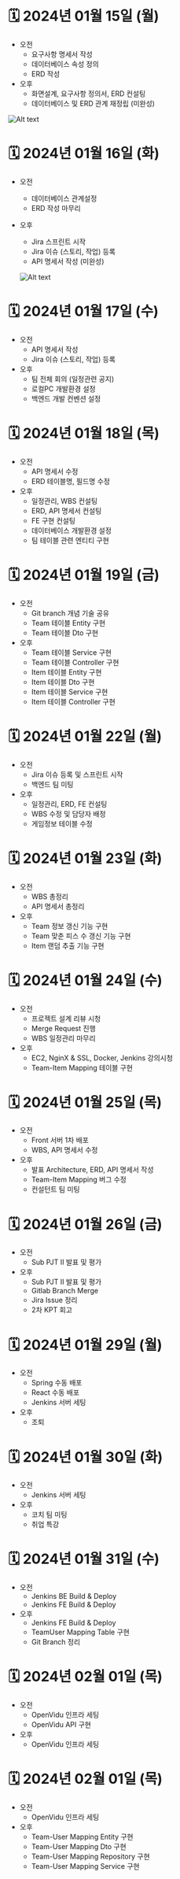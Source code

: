 # 🗓️ 2024년 01월 15일 (월)
- 오전
  - 요구사항 명세서 작성
  - 데이터베이스 속성 정의
  - ERD 작성
- 오후
  - 화면설계, 요구사항 정의서, ERD 컨설팅
  - 데이터베이스 및 ERD 관계 재정립 (미완성)

![Alt text](docs/A304_ERD_V1.2.png)


# 🗓️ 2024년 01월 16일 (화)
- 오전
  - 데이터베이스 관계설정
  - ERD 작성 마무리
- 오후
  - Jira 스프린트 시작
  - Jira 이슈 (스토리, 작업) 등록
  - API 명세서 작성 (미완성)

  ![Alt text](image.png)
  

# 🗓️ 2024년 01월 17일 (수)
- 오전
  - API 명세서 작성
  - Jira 이슈 (스토리, 작업) 등록
- 오후
  - 팀 전체 회의 (일정관련 공지)
  - 로컬PC 개발환경 설정
  - 백엔드 개발 컨벤션 설정
  

# 🗓️ 2024년 01월 18일 (목)
- 오전
  - API 명세서 수정
  - ERD 테이블명, 필드명 수정
- 오후
  - 일정관리, WBS 컨설팅
  - ERD, API 명세서 컨설팅
  - FE 구현 컨설팅
  - 데이터베이스 개발환경 설정
  - 팀 테이블 관련 엔티티 구현
  

# 🗓️ 2024년 01월 19일 (금)
- 오전
  - Git branch 개념 기술 공유
  - Team 테이블 Entity 구현
  - Team 테이블 Dto 구현
- 오후
  - Team 테이블 Service 구현
  - Team 테이블 Controller 구현
  - Item 테이블 Entity 구현
  - Item 테이블 Dto 구현
  - Item 테이블 Service 구현
  - Item 테이블 Controller 구현


# 🗓️ 2024년 01월 22일 (월)
- 오전
  - Jira 이슈 등록 및 스프린트 시작
  - 백엔드 팀 미팅
- 오후
  - 일정관리, ERD, FE 컨설팅
  - WBS 수정 및 담당자 배정
  - 게임정보 테이블 수정


# 🗓️ 2024년 01월 23일 (화)
- 오전
  - WBS 총정리
  - API 명세서 총정리
- 오후
  - Team 정보 갱신 기능 구현
  - Team 맞춘 피스 수 갱신 기능 구현
  - Item 랜덤 추출 기능 구현


# 🗓️ 2024년 01월 24일 (수)
- 오전
  - 프로젝트 설계 리뷰 시청
  - Merge Request 진행
  - WBS 일정관리 마무리
- 오후
  - EC2, NginX & SSL, Docker, Jenkins 강의시청
  - Team-Item Mapping 테이블 구현


# 🗓️ 2024년 01월 25일 (목)
- 오전
  - Front 서버 1차 배포
  - WBS, API 명세서 수정
- 오후
  - 발표 Architecture, ERD, API 명세서 작성
  - Team-Item Mapping 버그 수정
  - 컨설턴트 팀 미팅


# 🗓️ 2024년 01월 26일 (금)
- 오전
  - Sub PJT II 발표 및 평가
- 오후
  - Sub PJT II 발표 및 평가
  - Gitlab Branch Merge
  - Jira Issue 정리
  - 2차 KPT 회고


# 🗓️ 2024년 01월 29일 (월)
- 오전
  - Spring 수동 배포
  - React 수동 배포
  - Jenkins 서버 세팅
- 오후
  - 조퇴


# 🗓️ 2024년 01월 30일 (화)
- 오전
  - Jenkins 서버 세팅
- 오후
  - 코치 팀 미팅
  - 취업 특강


# 🗓️ 2024년 01월 31일 (수)
- 오전
  - Jenkins BE Build & Deploy
  - Jenkins FE Build & Deploy
- 오후
  - Jenkins FE Build & Deploy
  - TeamUser Mapping Table 구현
  - Git Branch 정리


# 🗓️ 2024년 02월 01일 (목)
- 오전
  - OpenVidu 인프라 세팅
  - OpenVidu API 구현
- 오후
  - OpenVidu 인프라 세팅


# 🗓️ 2024년 02월 01일 (목)
- 오전
  - OpenVidu 인프라 세팅
- 오후
  - Team-User Mapping Entity 구현
  - Team-User Mapping Dto 구현
  - Team-User Mapping Repository 구현
  - Team-User Mapping Service 구현
